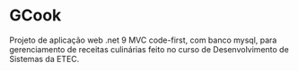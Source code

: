 # GCook
Projeto de aplicação web .net 9 MVC code-first, com banco mysql, para gerenciamento de receitas culinárias feito no curso de Desenvolvimento de Sistemas da ETEC.
